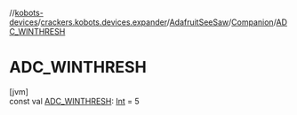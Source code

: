 //[kobots-devices](../../../../index.md)/[crackers.kobots.devices.expander](../../index.md)/[AdafruitSeeSaw](../index.md)/[Companion](index.md)/[ADC_WINTHRESH](-a-d-c_-w-i-n-t-h-r-e-s-h.md)

# ADC_WINTHRESH

[jvm]\
const val [ADC_WINTHRESH](-a-d-c_-w-i-n-t-h-r-e-s-h.md): [Int](https://kotlinlang.org/api/latest/jvm/stdlib/kotlin/-int/index.html) = 5
